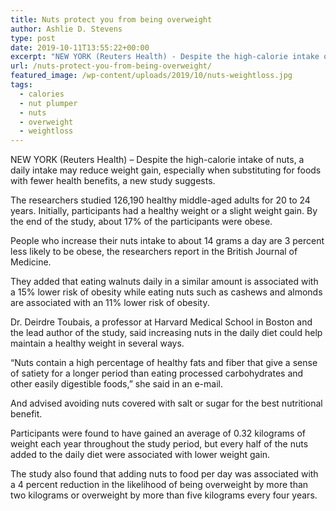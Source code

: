 ```yaml
---
title: Nuts protect you from being overweight
author: Ashlie D. Stevens
type: post
date: 2019-10-11T13:55:22+00:00
excerpt: "NEW YORK (Reuters Health) - Despite the high-calorie intake of nuts, a daily intake may reduce weight gain, especially when substituting for foods with fewer health benefits, a new study suggests."
url: /nuts-protect-you-from-being-overweight/
featured_image: /wp-content/uploads/2019/10/nuts-weightloss.jpg
tags:
  - calories
  - nut plumper
  - nuts
  - overweight
  - weightloss
---
```


  NEW YORK (Reuters Health) &#8211; Despite the high-calorie intake of nuts, a daily intake may reduce weight gain, especially when substituting for foods with fewer health benefits, a new study suggests.



  The researchers studied 126,190 healthy middle-aged adults for 20 to 24 years. Initially, participants had a healthy weight or a slight weight gain. By the end of the study, about 17% of the participants were obese.



  People who increase their nuts intake to about 14 grams a day are 3 percent less likely to be obese, the researchers report in the British Journal of Medicine.



  They added that eating walnuts daily in a similar amount is associated with a 15% lower risk of obesity while eating nuts such as cashews and almonds are associated with an 11% lower risk of obesity.



  Dr. Deirdre Toubais, a professor at Harvard Medical School in Boston and the lead author of the study, said increasing nuts in the daily diet could help maintain a healthy weight in several ways.



  &#8220;Nuts contain a high percentage of healthy fats and fiber that give a sense of satiety for a longer period than eating processed carbohydrates and other easily digestible foods,&#8221; she said in an e-mail.



  And advised avoiding nuts covered with salt or sugar for the best nutritional benefit.



  Participants were found to have gained an average of 0.32 kilograms of weight each year throughout the study period, but every half of the nuts added to the daily diet were associated with lower weight gain.



  The study also found that adding nuts to food per day was associated with a 4 percent reduction in the likelihood of being overweight by more than two kilograms or overweight by more than five kilograms every four years.

